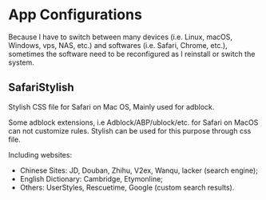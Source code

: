 # App Configurations
Because I have to switch between many devices (i.e. Linux, macOS, Windows, vps, NAS, etc.) and softwares (i.e. Safari, Chrome, etc.), sometimes the software need to be reconfigured as I reinstall or switch the system.

## SafariStylish
Stylish CSS file for Safari on Mac OS, Mainly used for adblock.

Some adblock extensions, i.e Adblock/ABP/ublock/etc. for Safari on MacOS can not customize rules. 
Stylish can be used for this purpose through css file.

Including websites:

- Chinese Sites: JD, Douban, Zhihu, V2ex, Wanqu, lacker (search engine);
- English Dictionary: Cambridge, Etymonline; 
- Others: UserStyles, Rescuetime, Google (custom search results).
